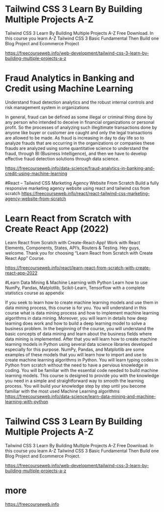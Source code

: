 # Tailwind CSS 3 Learn By Building Multiple Projects A-Z
Tailwind CSS 3 Learn By Building Multiple Projects A-Z Free Download. In this course you learn A-Z Tailwind CSS 3 Basic Fundamental Then Build one Blog Project and Ecommerce Project

https://freecourseweb.info/web-development/tailwind-css-3-learn-by-building-multiple-projects-a-z


# Fraud Analytics in Banking and Credit using Machine Learning
Understand fraud detection analytics and the robust internal controls and risk management system in organizations

In general, fraud can be defined as some illegal or criminal thing done by any person who intended to deceive in financial organizations or personal profit. So the processes of analyzing such illegitimate transactions done by anyone like buyer or customer are caught and only the legal transactions are allowed to be made. As fraud is increasing in day to day life so to analyze frauds that are occurring in the organizations or companies these frauds are analyzed using some quantitative science to understand the fraud, through BI (Business Intelligence), and then we have to develop effective fraud detection solutions through data science.

https://freecourseweb.info/data-science/fraud-analytics-in-banking-and-credit-using-machine-learning


#React – Tailwind CSS Marketing Agency Website From Scratch
Build a fully responsive marketing agency website using react and tailwind css from scratch
https://freecourseweb.info/react/react-tailwind-css-marketing-agency-website-from-scratch

# Learn React from Scratch with Create React App (2022)
Learn React from Scratch with Create-React-App! Work with React Elements, Components, States, API’s, Routers & Testing.
Hey guys, welcome. Thank you for choosing “Learn React from Scratch with Create React App” Course.

https://freecourseweb.info/react/learn-react-from-scratch-with-create-react-app-2022

#Learn Data Mining & Machine Learning with Python
Learn how to use NumPy, Pandas, Matplotlib, Scikit-Learn, Tensorflow with a complete statistics course as appendix

If you seek to learn how to create machine learning models and use them in data mining process, this course is for you. You will understand in this course what is data mining process and how to implement machine learning algorithms in data mining. Moreover, you will learn in details how deep learning does work and how to build a deep learning model to solve a business problem. In the beginning of the course, you will understand the basic concepts of data mining and learn about the business fields where data mining is implemented. After that you will learn how to create machine learning models in Python using several data science libraries developed especially for this purpose. NumPy, Pandas, and Matplotlib are some examples of these models that you will learn how to import and use to create machine learning algorithms in Python. You will learn typing codes in Python from scratch without the need to have a pervious knowledge in coding. You will be familiar with the essential code needed to build machine learning models. This course is designed to provide you with the knowledge you need in a simple and straightforward way to smooth the learning process. You will build your knowledge step by step until you become familiar with the most used Machine Learning algorithms
https://freecourseweb.info/data-science/learn-data-mining-and-machine-learning-with-python

# Tailwind CSS 3 Learn By Building Multiple Projects A-Z
Tailwind CSS 3 Learn By Building Multiple Projects A-Z Free Download. In this course you learn A-Z Tailwind CSS 3 Basic Fundamental Then Build one Blog Project and Ecommerce Project.

https://freecourseweb.info/web-development/tailwind-css-3-learn-by-building-multiple-projects-a-z

# more
https://freecourseweb.info

